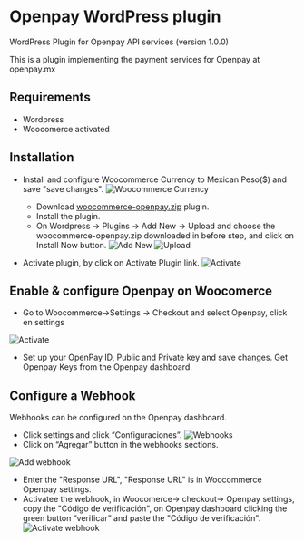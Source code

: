 Openpay WordPress plugin
===========

WordPress Plugin for Openpay API services (version 1.0.0)

This is a plugin implementing the payment services for Openpay at openpay.mx


Requirements
------------
* Wordpress 
* Woocomerce activated

Installation
------------
* Install and configure Woocommerce Currency  to  Mexican Peso($) and save "save changes".
![Woocommerce Currency](https://github.com/open-pay/openpay-wordpress/install_images/WooCommerceSettings.png "Woocommerce Currency")

  * Download  [woocommerce-openpay.zip](https://github.com/open-pay/openpay-wordpress/bin/woocommerce-openpay.zip"woocommerce-openpay.zip")  plugin.
  * Install the plugin.
  * On Wordpress -> Plugins -> Add New -> Upload and choose the woocommerce-openpay.zip downloaded in before step, and click on Install Now button.
![Add New ](https://github.com/open-pay/openpay-wordpress/install_images/PluginsAddNew.png "Add New ")
![Upload](https://github.com/open-pay/openpay-wordpress/install_images/PluginsInstall.png "Upload")

 * Activate plugin, by click on Activate Plugin link.
![Activate](https://github.com/open-pay/openpay-wordpress/install_images/PluginActivate.png "Activate")

Enable & configure Openpay on Woocomerce
------------
* Go to Woocommerce->Settings -> Checkout and select Openpay, click en settings

![Activate](https://github.com/open-pay/openpay-wordpress/install_images//WooCommerceSettingsOpenpay.png "Activate")
*  Set up your OpenPay ID,  Public and Private key and save changes. Get Openpay Keys from the Openpay dashboard.


Configure a Webhook
------------
 Webhooks can be configured on the Openpay dashboard.

* Click settings and click “Configuraciones”.
![Webhooks](https://github.com/open-pay/openpay-wordpress/install_images/webhooks.png "Webhooks")
* Click on “Agregar” button in the webhooks sections.

![Add webhook](https://github.com/open-pay/openpay-wordpress/install_images/OpenPayWHAdd.png "Add webhook")
* Enter the "Response URL",  "Response URL" is in Woocommerce Openpay settings.
* Activatee the webhook, in Woocomerce-> checkout-> Openpay settings, copy the "Código de verificación",  on Openpay dashboard clicking the green button “verificar” and paste the "Código de verificación".
![Activate webhook](https://github.com/open-pay/openpay-wordpress/install_images/OpenPayWHActivate.png "Activate webhook")


